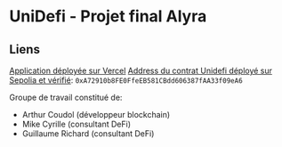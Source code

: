 # UniDefi - Projet final Alyra

## Liens
[Application déployée sur Vercel](https://unidefi-teal.vercel.app/)
[Address du contrat Unidefi déployé sur Sepolia et vérifié](https://sepolia.etherscan.io/address/0xa72910b8fe0ffeeb581cbdd606387faa33f09ea6):
`0xA72910b8FE0FfeEB581CBdd606387fAA33f09eA6`

Groupe de travail constitué de:
- Arthur Coudol (développeur blockchain)
- Mike Cyrille (consultant DeFi)
- Guillaume Richard (consultant DeFi)
